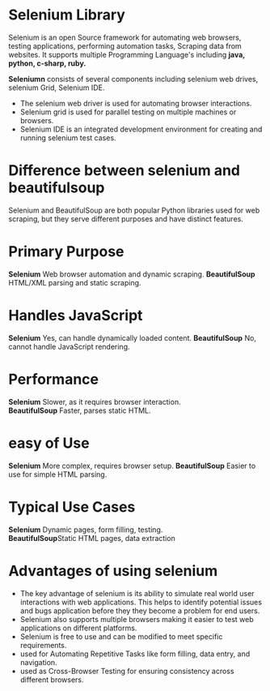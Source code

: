 # Selenium Library 
Selenium is an open Source framework for automating web browsers, testing applications, performing automation tasks, Scraping data from websites.
It supports multiple Programming Language's including **java, python, c-sharp, ruby.**

**Seleniumn** consists of several components including selenium web drives, selenium Grid, Selenium IDE.

* The selenium web driver is used for automating browser interactions.
* Selenium grid is used for parallel testing on multiple machines or browsers.
* Selenium IDE is an integrated development environment for creating and running selenium  test cases.
# Difference between selenium and beautifulsoup
Selenium and BeautifulSoup are both popular Python libraries used for web scraping, but they serve different purposes and have distinct features.
# Primary Purpose
**Selenium**  Web browser automation and dynamic scraping.
**BeautifulSoup** HTML/XML parsing and static scraping.
# Handles JavaScript
**Selenium** Yes, can handle dynamically loaded content. **BeautifulSoup** No, cannot handle JavaScript rendering.
# Performance
**Selenium** Slower, as it requires browser interaction.  
**BeautifulSoup** Faster, parses static HTML.
# easy of Use
**Selenium** More complex, requires browser setup.
**BeautifulSoup** Easier to use for simple HTML parsing.
# Typical Use Cases
**Selenium**  Dynamic pages, form filling, testing.  
**BeautifulSoup**Static HTML pages, data extraction

# Advantages of using selenium 
* The key advantage of selenium  is its ability to simulate real world user interactions with web applications. This helps to identify potential issues and bugs application before they they become a problem for end users.
* Selenium also supports multiple browsers making it  easier to test web applications on different platforms. 
* Selenium is free to use and can be modified to meet specific requirements.
* used for Automating Repetitive Tasks like form filling, data entry, and navigation.
* used as  Cross-Browser Testing for ensuring consistency across different browsers.
